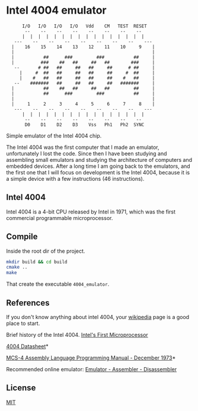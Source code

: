 # Intel 4004 emulator
```text
      I/O   I/O   I/O   I/O   Vdd    CM   TEST  RESET
       --    --    --    --    --    --    --    --
      |  |  |  |  |  |  |  |  |  |  |  |  |  |  |  |
   ---    --    --    --    --    --    --    --    ---
  |    16    15    14    13    12    11    10     9    |
  |                                                    |
  |           ##      ###         ###           ##     |
  |          ###    ##   ##     ##   ##        ###     |
   --       # ##   ##     ##   ##     ##      # ##     |
     |     #  ##   ##     ##   ##     ##     #  ##     |
     |    #   ##   ##     ##   ##     ##    #   ##     |
   --    #######   ##     ##   ##     ##   #######     |
  |           ##    ##   ##     ##   ##         ##     |
  |           ##      ###         ###           ##     |
  |                                                    |
  |     1     2     3     4     5     6     7     8    |
   ---    --    --    --    --    --    --    --    ---
      |  |  |  |  |  |  |  |  |  |  |  |  |  |  |  |
       --    --    --    --    --    --    --    --
       D0    D1    D2    D3    Vss   Ph1   Ph2  SYNC
```
Simple emulator of the Intel 4004 chip.

The Intel 4004 was the first computer that I made an emulator, unfortunately I lost the code. Since then I have been studying and assembling small emulators and studying the architecture of computers and embedded devices. After a long time I am going back to the emulators, and the first one that I will focus on development is the Intel 4004, because it is a simple device with a few instructions (46 instructions).

## Intel 4004

Intel 4004 is a 4-bit CPU released by Intel in 1971, which was the first commercial programmable microprocessor.

## Compile

Inside the root dir of the project.

```sh
mkdir build && cd build
cmake ..
make
```

That create the executable ```4004_emulator```.

## References

If you don't know anything about intel 4004, your [wikipedia](https://en.wikipedia.org/wiki/Intel_4004) page is a good place to start.

Brief history of the Intel 4004. [Intel's First Microprocessor](https://www.intel.com/content/www/us/en/history/museum-story-of-intel-4004.html)

[4004 Datasheet](https://datasheet4u.com/datasheet-pdf/Intel/4004/pdf.php?id=787753)*

[MCS-4 Assembly Language Programming Manual - December 1973](http://www.nj7p.org/Manuals/PDFs/Intel/MCS-4_ALPM_Dec73.pdf)*

Recommended online emulator: [Emulator - Assembler - Disassembler](http://e4004.szyc.org/)

## License

[MIT](./LICENSE)